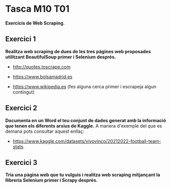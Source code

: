 # Tasca M10 T01
**Exercicis de Web Scraping**.

## Exercici 1
**Realitza web scraping de dues de les tres pàgines web proposades utilitzant BeautifulSoup primer i Selenium després.**

- http://quotes.toscrape.com

- https://www.bolsamadrid.es

- https://www.wikipedia.es (fes alguna cerca primer i escrapeja algun contingut)

## Exercici 2
**Documenta en un Word el teu conjunt de dades generat amb la informació que tenen els diferents arxius de Kaggle.**
A manera d'exemple del que es demana pots consultar aquest enllaç:
- https://www.kaggle.com/datasets/vivovinco/20212022-football-team-stats.
## Exercici 3
**Tria una pàgina web que tu vulguis i realitza web scraping mitjançant la llibreria Selenium primer i Scrapy després.**
